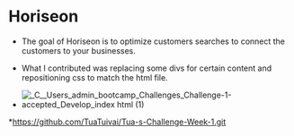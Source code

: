 # Horiseon 

* The goal of Horiseon is to optimize customers searches to connect the customers to your businesses.

* What I contributed was replacing some divs for certain content and repositioning css to match the html file.

* ![_C__Users_admin_bootcamp_Challenges_Challenge-1-accepted_Develop_index html (1)](https://user-images.githubusercontent.com/110849412/196286262-4c6ec934-ba1d-426f-8f57-d7641c23f75b.png)

*https://github.com/TuaTuivai/Tua-s-Challenge-Week-1.git
